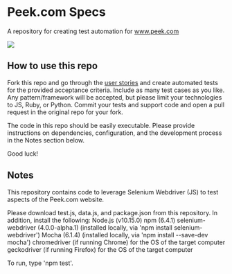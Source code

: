 # Peek.com Specs

A repository for creating test automation for www.peek.com

![](peek-squarelogo.png)

## How to use this repo

Fork this repo and go through the [user stories](Specs.md) and create automated tests for the provided acceptance criteria. Include as many test cases as you like. Any pattern/framework will be accepted, but please limit your technologies to JS, Ruby, or Python. Commit your tests and support code and open a pull request in the original repo for your fork.

The code in this repo should be easily executable. Please provide instructions on dependencies, configuration, and the development process in the Notes section below.

Good luck!

## Notes

This repository contains code to leverage Selenium Webdriver (JS) to test aspects of the Peek.com website.

Please download test.js, data.js, and package.json from this repository.  In addition, install the following:
Node.js (v10.15.0)
npm (6.4.1)
selenium-webdriver (4.0.0-alpha.1)  (installed locally, via 'npm install selenium-webdriver')
Mocha (6.1.4)  (installed locally, via 'npm install --save-dev mocha')
chromedriver (if running Chrome) for the OS of the target computer
geckodriver (if running Firefox) for the OS of the target computer

To run, type 'npm test'.




